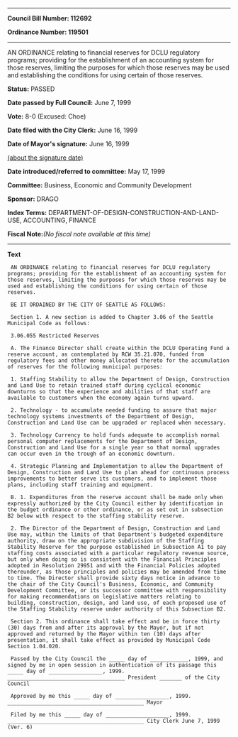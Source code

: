

********

**Council Bill Number: 112692**
   
**Ordinance Number: 119501**
********

 AN ORDINANCE relating to financial reserves for DCLU regulatory programs; providing for the establishment of an accounting system for those reserves, limiting the purposes for which those reserves may be used and establishing the conditions for using certain of those reserves.

**Status:** PASSED
   
**Date passed by Full Council:** June 7, 1999
   
**Vote:** 8-0 (Excused: Choe)
   
**Date filed with the City Clerk:** June 16, 1999
   
**Date of Mayor's signature:** June 16, 1999
   
[(about the signature date)](/~public/approvaldate.htm)
   
   
   
**Date introduced/referred to committee:** May 17, 1999
   
**Committee:** Business, Economic and Community Development
   
**Sponsor:** DRAGO
   
   
**Index Terms:** DEPARTMENT-OF-DESIGN-CONSTRUCTION-AND-LAND-USE, ACCOUNTING, FINANCE

**Fiscal Note:**_(No fiscal note available at this time)_

********

**Text**
   
```
 AN ORDINANCE relating to financial reserves for DCLU regulatory programs; providing for the establishment of an accounting system for those reserves, limiting the purposes for which those reserves may be used and establishing the conditions for using certain of those reserves.

 BE IT ORDAINED BY THE CITY OF SEATTLE AS FOLLOWS:

 Section 1. A new section is added to Chapter 3.06 of the Seattle Municipal Code as follows:

 3.06.055 Restricted Reserves

 A. The Finance Director shall create within the DCLU Operating Fund a reserve account, as contemplated by RCW 35.21.070, funded from regulatory fees and other money allocated thereto for the accumulation of reserves for the following municipal purposes:

 1. Staffing Stability to allow the Department of Design, Construction and Land Use to retain trained staff during cyclical economic downturns so that the experience and abilities of that staff are available to customers when the economy again turns upward.

 2. Technology - to accumulate needed funding to assure that major technology systems investments of the Department of Design, Construction and Land Use can be upgraded or replaced when necessary.

 3. Technology Currency to hold funds adequate to accomplish normal personal computer replacements for the Department of Design, Construction and Land Use for a single year so that normal upgrades can occur even in the trough of an economic downturn.

 4. Strategic Planning and Implementation to allow the Department of Design, Construction and Land Use to plan ahead for continuous process improvements to better serve its customers, and to implement those plans, including staff training and equipment.

 B. 1. Expenditures from the reserve account shall be made only when expressly authorized by the City Council either by identification in the budget ordinance or other ordinance, or as set out in subsection B2 below with respect to the staffing stability reserve.

 2. The Director of the Department of Design, Construction and Land Use may, within the limits of that Department's budgeted expenditure authority, draw on the appropriate subdivision of the Staffing Stability Reserve for the purpose established in Subsection A1 to pay staffing costs associated with a particular regulatory revenue source, but only when doing so is consistent with the Financial Principles adopted in Resolution 29951 and with the Financial Policies adopted thereunder, as those principles and policies may be amended from time to time. The Director shall provide sixty days notice in advance to the chair of the City Council's Business, Economic, and Community Development Committee, or its successor committee with responsibility for making recommendations on legislative matters relating to building, construction, design, and land use, of each proposed use of the Staffing Stability reserve under authority of this Subsection B2.

 Section 2. This ordinance shall take effect and be in force thirty (30) days from and after its approval by the Mayor, but if not approved and returned by the Mayor within ten (10) days after presentation, it shall take effect as provided by Municipal Code Section 1.04.020.

 Passed by the City Council the _____ day of ____________, 1999, and signed by me in open session in authentication of its passage this _____ day of _________________, 1999. _____________________________________ President _______ of the City Council

 Approved by me this _____ day of _________________, 1999. ___________________________________________ Mayor

 Filed by me this _____ day of ____________________, 1999. ___________________________________________ City Clerk June 7, 1999 (Ver. 6)

```
